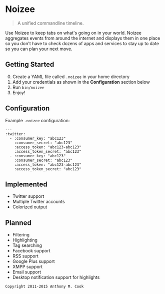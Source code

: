 Noizee
======

> A unified commandline timeline.

Use Noizee to keep tabs on what's going on in your world. Noizee aggregates events from around the internet and displays them in one place so you don't have to check dozens of apps and services to stay up to date so you can plan your next move. 

Getting Started
---------------

0. Create a YAML file called `.noizee` in your home directory
1. Add your credentials as shown in the **Configuration** section below
2. Run `bin/noizee`
3. Enjoy!

Configuration
-------------

Example `.noizee` configuration:

~~~
---
:twitter:
  - :consumer_key: "abc123"
    :consumer_secret: "abc123"
    :access_token: "abc123-abc123"
    :access_token_secret: "abc123"
  - :consumer_key: "abc123"
    :consumer_secret: "abc123"
    :access_token: "abc123-abc123"
    :access_token_secret: "abc123"
~~~

Implemented
-----------

- Twitter support
- Multiple Twitter accounts
- Colorized output

Planned
-------

- Filtering
- Highlighting
- Tag searching
- Facebook support
- RSS support
- Google Plus support
- XMPP support
- Email support
- Desktop notification support for highlights

`Copyright 2011-2015 Anthony M. Cook`
